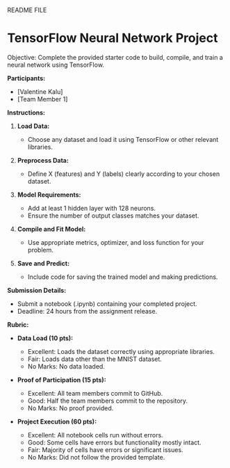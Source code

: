 README FILE 

# TensorFlow Neural Network Project

Objective:
Complete the provided starter code to build, compile, and train a neural network using TensorFlow.

**Participants:**
- [Valentine Kalu]
- [Team Member 1]

**Instructions:**

1. **Load Data:**
   - Choose any dataset and load it using TensorFlow or other relevant libraries.

2. **Preprocess Data:**
   - Define X (features) and Y (labels) clearly according to your chosen dataset.

3. **Model Requirements:**
   - Add at least 1 hidden layer with 128 neurons.
   - Ensure the number of output classes matches your dataset.

4. **Compile and Fit Model:**
   - Use appropriate metrics, optimizer, and loss function for your problem.

5. **Save and Predict:**
   - Include code for saving the trained model and making predictions.

**Submission Details:**

- Submit a notebook (.ipynb) containing your completed project.
- Deadline: 24 hours from the assignment release.

**Rubric:**

- **Data Load (10 pts):**
  - Excellent: Loads the dataset correctly using appropriate libraries.
  - Fair: Loads data other than the MNIST dataset.
  - No Marks: No data loaded.

- **Proof of Participation (15 pts):**
  - Excellent: All team members commit to GitHub.
  - Good: Half the team members commit to the repository.
  - No Marks: No proof provided.

- **Project Execution (60 pts):**
  - Excellent: All notebook cells run without errors.
  - Good: Some cells have errors but functionality mostly intact.
  - Fair: Majority of cells have errors or significant issues.
  - No Marks: Did not follow the provided template.
